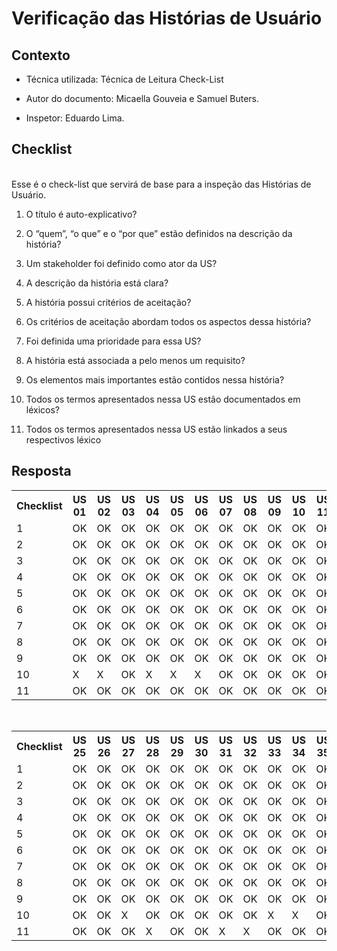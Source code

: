 
#  Verificação das Histórias de Usuário

##  Contexto

- Técnica utilizada: Técnica de Leitura Check-List

- Autor do documento: Micaella Gouveia e Samuel Buters.

- Inspetor: Eduardo Lima.

##  Checklist

<br>
Esse é o check-list que servirá de base para a inspeção das Histórias de Usuário.
<br>

1. O título é auto-explicativo?

2. O “quem”, “o que” e o “por que” estão definidos na descrição da história?

3. Um stakeholder foi definido como ator da US?

4. A descrição da história está clara?

5. A história possui critérios de aceitação?

6. Os critérios de aceitação abordam todos os aspectos dessa história?

7. Foi definida uma prioridade para essa US?

8. A história está associada a pelo menos um requisito?

9. Os elementos mais importantes estão contidos nessa história?

10. Todos os termos apresentados nessa US estão documentados em léxicos?

11. Todos os termos apresentados nessa US estão linkados a seus respectivos léxico

##  Resposta

<table  class="checklist">

<tr>

<th  class="checklist_header">Checklist</th>

<th>US 01</th>

<th>US 02</th>

<th>US 03</th>

<th>US 04</th>

<th>US 05</th>

<th>US 06</th>

<th>US 07</th>

<th>US 08</th>

<th>US 09</th>

<th>US 10</th>

<th>US 11</th>

<th>US 12</th>

<th>US 13</th>

<th>US 14</th>

<th>US 15</th>

<th>US 16</th>

<th>US 17</th>

<th>US 18</th>

<th>US 19</th>

<th>US 20</th>

<th>US 21</th>

<th>US 22</th>

<th>US 23</th>

<th>US 24</th>

</tr>

<tr>

<td>1</td>

<td>OK</td>

<td>OK</td>

<td>OK</td>

<td>OK</td>

<td>OK</td>

<td>OK</td>

<td>OK</td>

<td>OK</td>

<td>OK</td>

<td>OK</td>

<td>OK</td>

<td>OK</td>

<td>OK</td>

<td>OK</td>

<td>OK</td>

<td>OK</td>

<td>OK</td>

<td>OK</td>

<td>OK</td>

<td>OK</td>

<td>OK</td>

<td>OK</td>

<td>OK</td>

<td>OK</td>

</tr>

<tr>

<td>2</td>

<td>OK</td>

<td>OK</td>

<td>OK</td>

<td>OK</td>

<td>OK</td>

<td>OK</td>

<td>OK</td>

<td>OK</td>

<td>OK</td>

<td>OK</td>

<td>OK</td>

<td>OK</td>

<td>OK</td>

<td>OK</td>

<td>OK</td>

<td>OK</td>

<td>OK</td>

<td>OK</td>

<td>OK</td>

<td>OK</td>

<td>OK</td>

<td>OK</td>

<td>OK</td>

<td>OK</td>

</tr>

<tr>

<td>3</td>

<td>OK</td>

<td>OK</td>

<td>OK</td>

<td>OK</td>

<td>OK</td>

<td>OK</td>

<td>OK</td>

<td>OK</td>

<td>OK</td>

<td>OK</td>

<td>OK</td>

<td>OK</td>

<td>OK</td>

<td>OK</td>

<td>OK</td>

<td>OK</td>

<td>OK</td>

<td>OK</td>

<td>OK</td>

<td>OK</td>

<td>OK</td>

<td>OK</td>

<td>OK</td>

<td>OK</td>

</tr>

<tr>

<td>4</td>

<td>OK</td>

<td>OK</td>

<td>OK</td>

<td>OK</td>

<td>OK</td>

<td>OK</td>

<td>OK</td>

<td>OK</td>

<td>OK</td>

<td>OK</td>

<td>OK</td>

<td>OK</td>

<td>OK</td>

<td>OK</td>

<td>OK</td>

<td>OK</td>

<td>OK</td>

<td>OK</td>

<td>OK</td>

<td>OK</td>

<td>OK</td>

<td>OK</td>

<td>OK</td>

<td>OK</td>

</tr>

<tr>

<td>5</td>

<td>OK</td>

<td>OK</td>

<td>OK</td>

<td>OK</td>

<td>OK</td>

<td>OK</td>

<td>OK</td>

<td>OK</td>

<td>OK</td>

<td>OK</td>

<td>OK</td>

<td>OK</td>

<td>OK</td>

<td>OK</td>

<td>OK</td>

<td>OK</td>

<td>OK</td>

<td>OK</td>

<td>OK</td>

<td>OK</td>

<td>OK</td>

<td>OK</td>

<td>OK</td>

<td>OK</td>

</tr>

<tr>

<td>6</td>

<td>OK</td>

<td>OK</td>

<td>OK</td>

<td>OK</td>

<td>OK</td>

<td>OK</td>

<td>OK</td>

<td>OK</td>

<td>OK</td>

<td>OK</td>

<td>OK</td>

<td>OK</td>

<td>OK</td>

<td>OK</td>

<td>OK</td>

<td>OK</td>

<td>OK</td>

<td>OK</td>

<td>OK</td>

<td>OK</td>

<td>OK</td>

<td>OK</td>

<td>OK</td>

<td>OK</td>

</tr>

<tr>

<td>7</td>

<td>OK</td>

<td>OK</td>

<td>OK</td>

<td>OK</td>

<td>OK</td>

<td>OK</td>

<td>OK</td>

<td>OK</td>

<td>OK</td>

<td>OK</td>

<td>OK</td>

<td>OK</td>

<td>OK</td>

<td>OK</td>

<td>OK</td>

<td>OK</td>

<td>OK</td>

<td>OK</td>

<td>OK</td>

<td>OK</td>

<td>OK</td>

<td>OK</td>

<td>OK</td>

<td>OK</td>

<tr>

<td>8</td>

<td>OK</td>

<td>OK</td>

<td>OK</td>

<td>OK</td>

<td>OK</td>

<td>OK</td>

<td>OK</td>

<td>OK</td>

<td>OK</td>

<td>OK</td>

<td>OK</td>

<td>OK</td>

<td>OK</td>

<td>OK</td>

<td>OK</td>

<td>OK</td>

<td>OK</td>

<td>OK</td>

<td>OK</td>

<td>OK</td>

<td>OK</td>

<td>OK</td>

<td>OK</td>

<td>OK</td>

</tr>

</tr>

<tr>

<td>9</td>

<td>OK</td>

<td>OK</td>

<td>OK</td>

<td>OK</td>

<td>OK</td>

<td>OK</td>

<td>OK</td>

<td>OK</td>

<td>OK</td>

<td>OK</td>

<td>OK</td>

<td>OK</td>

<td>OK</td>

<td>OK</td>

<td>OK</td>

<td>OK</td>

<td>OK</td>

<td>OK</td>

<td>OK</td>

<td>OK</td>

<td>OK</td>

<td>OK</td>

<td>OK</td>

<td>OK</td>

</tr>

</tr>

<tr>

<td>10</td>

<td>X</td>

<td>X</td>

<td>OK</td>

<td>X</td>

<td>X</td>

<td>X</td>

<td>OK</td>

<td>OK</td>

<td>OK</td>

<td>OK</td>

<td>OK</td>

<td>OK</td>

<td>OK</td>

<td>OK</td>

<td>OK</td>

<td>OK</td>

<td>OK</td>

<td>OK</td>

<td>OK</td>

<td>OK</td>

<td>OK</td>

<td>X</td>

<td>OK</td>

<td>OK</td>

</tr>

</tr>

<tr>

<td>11</td>

<td>OK</td>

<td>OK</td>

<td>OK</td>

<td>OK</td>

<td>OK</td>

<td>OK</td>

<td>OK</td>

<td>OK</td>

<td>OK</td>

<td>OK</td>

<td>OK</td>

<td>OK</td>

<td>OK</td>

<td>OK</td>

<td>OK</td>

<td>OK</td>

<td>OK</td>

<td>OK</td>

<td>OK</td>

<td>OK</td>

<td>OK</td>

<td>OK</td>

<td>OK</td>

<td>OK</td>

</tr>

</tr>


</table>

<br>


<table  class="checklist2">

<tr>

<th  class="checklist_header2">Checklist</th>

<th>US 25</th>

<th>US 26</th>

<th>US 27</th>

<th>US 28</th>

<th>US 29</th>

<th>US 30</th>

<th>US 31</th>

<th>US 32</th>

<th>US 33</th>

<th>US 34</th>

<th>US 35</th>

<th>US 36</th>

<th>US 37</th>

<th>US 38</th>

<th>US 39</th>

<th>US 40</th>

<th>US 41</th>

<th>US 42</th>

<th>US 43</th>

<th>US 44</th>

<th>US 45</th>

<th>US 46</th>

<th>US 47</th>

<th>US 48</th>

<th>US 49</th>

</tr>

<tr>

<td>1</td>

<td>OK</td>

<td>OK</td>

<td>OK</td>

<td>OK</td>

<td>OK</td>

<td>OK</td>

<td>OK</td>

<td>OK</td>

<td>OK</td>

<td>OK</td>

<td>OK</td>

<td>OK</td>

<td>OK</td>

<td>OK</td>

<td>OK</td>

<td>OK</td>

<td>OK</td>

<td>OK</td>

<td>OK</td>

<td>OK</td>

<td>OK</td>

<td>OK</td>

<td>OK</td>

<td>OK</td>

<td>OK</td>

</tr>

<tr>

<td>2</td>

<td>OK</td>

<td>OK</td>

<td>OK</td>

<td>OK</td>

<td>OK</td>

<td>OK</td>

<td>OK</td>

<td>OK</td>

<td>OK</td>

<td>OK</td>

<td>OK</td>

<td>OK</td>

<td>OK</td>

<td>OK</td>

<td>OK</td>

<td>OK</td>

<td>OK</td>

<td>OK</td>

<td>OK</td>

<td>OK</td>

<td>OK</td>

<td>OK</td>

<td>OK</td>

<td>OK</td>

<td>OK</td>

</tr>

<tr>

<td>3</td>



<td>OK</td>

<td>OK</td>

<td>OK</td>

<td>OK</td>

<td>OK</td>

<td>OK</td>

<td>OK</td>

<td>OK</td>

<td>OK</td>

<td>OK</td>

<td>OK</td>

<td>OK</td>

<td>OK</td>

<td>OK</td>

<td>OK</td>

<td>OK</td>

<td>OK</td>

<td>OK</td>

<td>OK</td>

<td>OK</td>

<td>OK</td>

<td>OK</td>

<td>OK</td>

<td>OK</td>

<td>OK</td>

</tr>

<tr>

<td>4</td>

<td>OK</td>

<td>OK</td>

<td>OK</td>

<td>OK</td>

<td>OK</td>

<td>OK</td>

<td>OK</td>

<td>OK</td>

<td>OK</td>

<td>OK</td>

<td>OK</td>

<td>OK</td>

<td>OK</td>

<td>OK</td>

<td>OK</td>

<td>OK</td>

<td>OK</td>

<td>OK</td>

<td>OK</td>

<td>OK</td>

<td>OK</td>

<td>OK</td>

<td>OK</td>

<td>OK</td>

<td>OK</td>

</tr>

<tr>

<td>5</td>

<td>OK</td>

<td>OK</td>

<td>OK</td>

<td>OK</td>

<td>OK</td>

<td>OK</td>

<td>OK</td>

<td>OK</td>

<td>OK</td>

<td>OK</td>

<td>OK</td>

<td>OK</td>

<td>OK</td>

<td>OK</td>

<td>OK</td>

<td>OK</td>

<td>OK</td>

<td>OK</td>

<td>OK</td>

<td>OK</td>

<td>OK</td>

<td>OK</td>

<td>OK</td>

<td>OK</td>

<td>OK</td>

</tr>

<tr>

<td>6</td>

<td>OK</td>

<td>OK</td>

<td>OK</td>

<td>OK</td>

<td>OK</td>

<td>OK</td>

<td>OK</td>

<td>OK</td>

<td>OK</td>

<td>OK</td>

<td>OK</td>

<td>OK</td>

<td>OK</td>

<td>OK</td>

<td>OK</td>

<td>OK</td>

<td>OK</td>

<td>OK</td>

<td>OK</td>

<td>OK</td>

<td>OK</td>

<td>OK</td>

<td>OK</td>

<td>OK</td>

<td>OK</td>

</tr>

<tr>

<td>7</td>

<td>OK</td>

<td>OK</td>

<td>OK</td>

<td>OK</td>

<td>OK</td>

<td>OK</td>

<td>OK</td>

<td>OK</td>

<td>OK</td>

<td>OK</td>

<td>OK</td>

<td>OK</td>

<td>OK</td>

<td>OK</td>

<td>OK</td>

<td>OK</td>

<td>OK</td>

<td>OK</td>

<td>OK</td>

<td>OK</td>

<td>OK</td>

<td>OK</td>

<td>OK</td>

<td>OK</td>

<td>OK</td>

<tr>

<td>8</td>

<td>OK</td>

<td>OK</td>

<td>OK</td>

<td>OK</td>

<td>OK</td>

<td>OK</td>

<td>OK</td>

<td>OK</td>

<td>OK</td>

<td>OK</td>

<td>OK</td>

<td>OK</td>

<td>OK</td>

<td>OK</td>

<td>OK</td>

<td>OK</td>

<td>OK</td>

<td>OK</td>

<td>OK</td>

<td>OK</td>

<td>OK</td>

<td>OK</td>

<td>OK</td>

<td>OK</td>

<td>OK</td>

</tr>

</tr>

<tr>

<td>9</td>

<td>OK</td>

<td>OK</td>

<td>OK</td>

<td>OK</td>

<td>OK</td>

<td>OK</td>

<td>OK</td>

<td>OK</td>

<td>OK</td>

<td>OK</td>

<td>OK</td>

<td>OK</td>

<td>OK</td>

<td>OK</td>

<td>OK</td>

<td>OK</td>

<td>OK</td>

<td>OK</td>

<td>OK</td>

<td>OK</td>

<td>OK</td>

<td>OK</td>

<td>OK</td>

<td>OK</td>

<td>OK</td>

</tr>

</tr>

<tr>

<td>10</td>

<td>OK</td>

<td>OK</td>

<td>X</td>

<td>OK</td>

<td>OK</td>

<td>OK</td>

<td>OK</td>

<td>OK</td>

<td>X</td>

<td>X</td>

<td>OK</td>

<td>OK</td>

<td>X</td>

<td>OK</td>

<td>OK</td>

<td>OK</td>

<td>OK</td>

<td>OK</td>

<td>OK</td>

<td>OK</td>

<td>OK</td>

<td>OK</td>

<td>OK</td>

<td>OK</td>

<td>OK</td>

</tr>

</tr>

<tr>

<td>11</td>

<td>OK</td>

<td>OK</td>

<td>OK</td>

<td>X</td>

<td>OK</td>

<td>OK</td>

<td>X</td>

<td>X</td>

<td>OK</td>

<td>OK</td>

<td>OK</td>

<td>OK</td>

<td>OK</td>

<td>OK</td>

<td>OK</td>

<td>OK</td>

<td>OK</td>

<td>X</td>

<td>OK</td>

<td>OK</td>

<td>OK</td>

<td>OK</td>

<td>OK</td>

<td>OK</td>

<td>OK</td>

</tr>

</tr>

</table>

<br>
